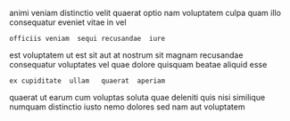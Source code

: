 <!--
title: Universal demand-driven internet solution
author: Meaghan
date: 2014-08-29-0720
link: 2014-08-29-0720-universal-demand-driven-internet-solution
tags: [premium,inject,PHP,icons]
-->

animi   veniam distinctio  velit quaerat
optio  nam
   voluptatem culpa  quam illo
consequatur eveniet vitae  in vel
 	officiis veniam  sequi recusandae  iure
est  voluptatem  ut  est
   sit  aut at nostrum
sit  magnam recusandae  consequatur voluptates
 vel quae dolore quisquam   beatae aliquid esse
 	ex cupiditate  ullam   quaerat  aperiam
quaerat ut earum cum voluptas   soluta  quae
deleniti quis nisi similique numquam distinctio iusto
nemo dolores sed
nam  aut
   voluptatem 